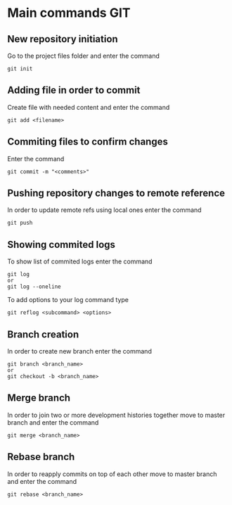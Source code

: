 # Main commands GIT

## New repository initiation

Go to the project files folder and enter the command
```
git init
```

## Adding file in order to commit

Create file with needed content and enter the command
```
git add <filename>
```
## Commiting files to confirm changes
Enter the command
```
git commit -m "<comments>"
```
## Pushing repository changes to remote reference
In order to update remote refs using local ones enter the command
```
git push
```
## Showing commited logs
To show list of commited logs enter the command
```
git log 
or 
git log --oneline
```
To add options to your log command type
```
git reflog <subcommand> <options>
```

## Branch creation
In order to create new branch enter the command
```
git branch <branch_name>
or 
git checkout -b <branch_name>
```
## Merge branch
In order to join two or more development histories together move to master branch and enter the command 
```
git merge <branch_name>
```
## Rebase branch
In order to reapply commits on top of each other move to master branch and enter the command 
```
git rebase <branch_name>
```